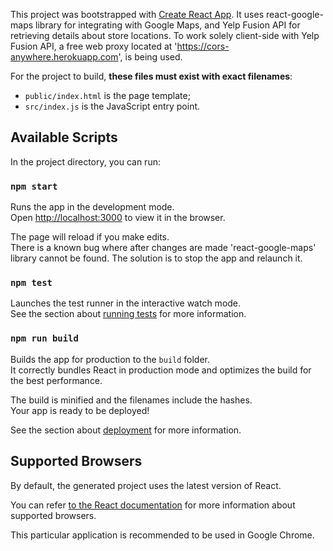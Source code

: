 This project was bootstrapped with [Create React App](https://github.com/facebookincubator/create-react-app). It uses react-google-maps library for integrating with Google Maps, and Yelp Fusion API for retrieving details about store locations. To work solely client-side with Yelp Fusion API, a free web proxy located at 'https://cors-anywhere.herokuapp.com', is being used.



For the project to build, **these files must exist with exact filenames**:

* `public/index.html` is the page template;
* `src/index.js` is the JavaScript entry point.


## Available Scripts

In the project directory, you can run:

### `npm start`

Runs the app in the development mode.<br>
Open [http://localhost:3000](http://localhost:3000) to view it in the browser.

The page will reload if you make edits.<br>
There is a known bug where after changes are made 'react-google-maps' library cannot be found. The solution is to stop the app and relaunch it.

### `npm test`

Launches the test runner in the interactive watch mode.<br>
See the section about [running tests](#running-tests) for more information.

### `npm run build`

Builds the app for production to the `build` folder.<br>
It correctly bundles React in production mode and optimizes the build for the best performance.

The build is minified and the filenames include the hashes.<br>
Your app is ready to be deployed!

See the section about [deployment](#deployment) for more information.

## Supported Browsers

By default, the generated project uses the latest version of React.

You can refer [to the React documentation](https://reactjs.org/docs/react-dom.html#browser-support) for more information about supported browsers.

This particular application is recommended to be used in Google Chrome.
